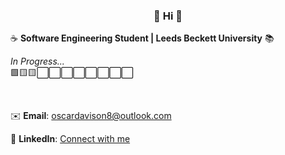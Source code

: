<div align="center">
    <h3>🍩 Hi 🍩</h3>
</div>

☕ **Software Engineering Student | Leeds Beckett University** 📚
<br>

*In Progress...*
<br>
🟩🟨🟨⬜⬜⬜⬜⬜⬜⬜⬜

<br>

✉️ **Email**: oscardavison8@outlook.com

💼 **LinkedIn**: [Connect with me](https://www.linkedin.com/in/oscar-davison-879374244/) 

